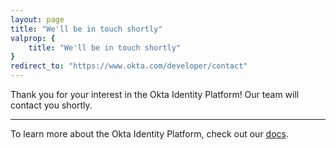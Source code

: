 ```yaml
---
layout: page
title: "We'll be in touch shortly"
valprop: {
	title: "We'll be in touch shortly"
}
redirect_to: "https://www.okta.com/developer/contact"
---
```




Thank you for your interest in the Okta Identity Platform! Our team will contact you shortly.

----

To learn more about the Okta Identity Platform, check out our <a href="/docs/getting_started/design_principles.html">docs</a>.
